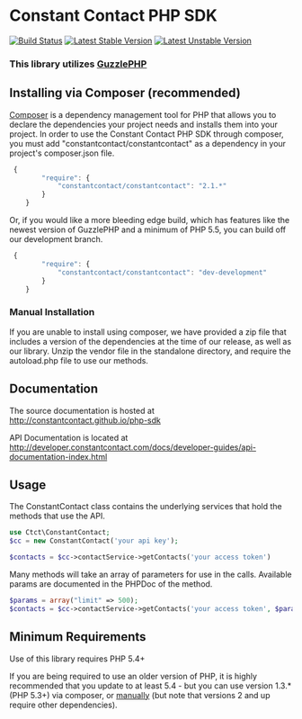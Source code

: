 # Constant Contact PHP SDK
[![Build Status](https://secure.travis-ci.org/constantcontact/php-sdk.png?branch=master)](http://travis-ci.org/constantcontact/php-sdk) [![Latest Stable Version](https://poser.pugx.org/constantcontact/constantcontact/v/stable.svg)](https://packagist.org/packages/constantcontact/constantcontact) [![Latest Unstable Version](https://poser.pugx.org/constantcontact/constantcontact/v/unstable.svg)](https://packagist.org/packages/constantcontact/constantcontact)

### This library utilizes [GuzzlePHP](http://guzzle.readthedocs.org/)

## Installing via Composer (recommended)
[Composer](https://getcomposer.org/) is a dependency management tool for PHP that allows you to declare the dependencies your project needs and installs them into your project. In order to use the Constant Contact PHP SDK through composer, you must add "constantcontact/constantcontact" as a dependency in your project's composer.json file.
```javascript
 {
        "require": {
            "constantcontact/constantcontact": "2.1.*"
        }
    }
```

Or, if you would like a more bleeding edge build, which has features like the newest version of GuzzlePHP and a minimum of PHP 5.5, you can build off our development branch.

```javascript
 {
        "require": {
            "constantcontact/constantcontact": "dev-development"
        }
    }
```


### Manual Installation
If you are unable to install using composer, we have provided a zip file that includes a version of the dependencies at the time of our release, as well as our library. Unzip the vendor file in the standalone directory, and require the autoload.php file to use our methods.

## Documentation

The source documentation is hosted at http://constantcontact.github.io/php-sdk

API Documentation is located at http://developer.constantcontact.com/docs/developer-guides/api-documentation-index.html

## Usage
The ConstantContact class contains the underlying services that hold the methods that use the API.
```php
use Ctct\ConstantContact;
$cc = new ConstantContact('your api key');

$contacts = $cc->contactService->getContacts('your access token')
```

Many methods will take an array of parameters for use in the calls. Available params are documented in the PHPDoc of the method.
```php
$params = array("limit" => 500);
$contacts = $cc->contactService->getContacts('your access token', $params);
```
## Minimum Requirements
Use of this library requires PHP 5.4+

If you are being required to use an older version of PHP, it is highly recommended that you update to at least 5.4 - but you can use version 1.3.* (PHP 5.3+) via composer, or [manually](https://github.com/constantcontact/php-sdk/releases) (but note that versions 2 and up require other dependencies).
